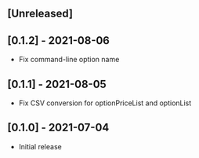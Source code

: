 ## [Unreleased]

## [0.1.2] - 2021-08-06

- Fix command-line option name

## [0.1.1] - 2021-08-05

- Fix CSV conversion for optionPriceList and optionList

## [0.1.0] - 2021-07-04

- Initial release
